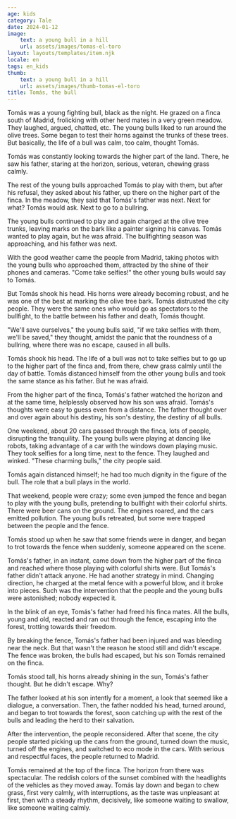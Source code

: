 ```yaml
---
age: kids
category: Tale
date: 2024-01-12
image:
    text: a young bull in a hill
    url: assets/images/tomas-el-toro
layout: layouts/templates/item.njk
locale: en
tags: en_kids
thumb:
    text: a young bull in a hill
    url: assets/images/thumb-tomas-el-toro
title: Tomás, the bull
---
```


Tomás was a young fighting bull, black as the night. He grazed on a finca south of Madrid, frolicking with other herd mates in a very green meadow. They laughed, argued, chatted, etc. The young bulls liked to run around the olive trees. Some began to test their horns against the trunks of these trees. But basically, the life of a bull was calm, too calm, thought Tomás.

Tomás was constantly looking towards the higher part of the land. There, he saw his father, staring at the horizon, serious, veteran, chewing grass calmly.

The rest of the young bulls approached Tomás to play with them, but after his refusal, they asked about his father, up there on the higher part of the finca. In the meadow, they said that Tomás's father was next. Next for what? Tomás would ask. Next to go to a bullring.

The young bulls continued to play and again charged at the olive tree trunks, leaving marks on the bark like a painter signing his canvas. Tomás wanted to play again, but he was afraid. The bullfighting season was approaching, and his father was next.

With the good weather came the people from Madrid, taking photos with the young bulls who approached them, attracted by the shine of their phones and cameras. "Come take selfies!" the other young bulls would say to Tomás.

But Tomás shook his head. His horns were already becoming robust, and he was one of the best at marking the olive tree bark. Tomás distrusted the city people. They were the same ones who would go as spectators to the bullfight, to the battle between his father and death, Tomás thought.

"We'll save ourselves," the young bulls said, "if we take selfies with them, we'll be saved," they thought, amidst the panic that the roundness of a bullring, where there was no escape, caused in all bulls.

Tomás shook his head. The life of a bull was not to take selfies but to go up to the higher part of the finca and, from there, chew grass calmly until the day of battle. Tomás distanced himself from the other young bulls and took the same stance as his father. But he was afraid.

From the higher part of the finca, Tomás's father watched the horizon and at the same time, helplessly observed how his son was afraid. Tomás's thoughts were easy to guess even from a distance. The father thought over and over again about his destiny, his son's destiny, the destiny of all bulls.

One weekend, about 20 cars passed through the finca, lots of people, disrupting the tranquility. The young bulls were playing at dancing like robots, taking advantage of a car with the windows down playing music. They took selfies for a long time, next to the fence. They laughed and winked. "These charming bulls," the city people said.

Tomás again distanced himself; he had too much dignity in the figure of the bull. The role that a bull plays in the world.

That weekend, people were crazy; some even jumped the fence and began to play with the young bulls, pretending to bullfight with their colorful shirts. There were beer cans on the ground. The engines roared, and the cars emitted pollution. The young bulls retreated, but some were trapped between the people and the fence.

Tomás stood up when he saw that some friends were in danger, and began to trot towards the fence when suddenly, someone appeared on the scene.

Tomás's father, in an instant, came down from the higher part of the finca and reached where those playing with colorful shirts were. But Tomás's father didn't attack anyone. He had another strategy in mind. Changing direction, he charged at the metal fence with a powerful blow, and it broke into pieces. Such was the intervention that the people and the young bulls were astonished; nobody expected it.

In the blink of an eye, Tomás's father had freed his finca mates. All the bulls, young and old, reacted and ran out through the fence, escaping into the forest, trotting towards their freedom.

By breaking the fence, Tomás's father had been injured and was bleeding near the neck. But that wasn't the reason he stood still and didn't escape. The fence was broken, the bulls had escaped, but his son Tomás remained on the finca.

Tomás stood tall, his horns already shining in the sun, Tomás's father thought. But he didn't escape. Why?

The father looked at his son intently for a moment, a look that seemed like a dialogue, a conversation. Then, the father nodded his head, turned around, and began to trot towards the forest, soon catching up with the rest of the bulls and leading the herd to their salvation.

After the intervention, the people reconsidered. After that scene, the city people started picking up the cans from the ground, turned down the music, turned off the engines, and switched to eco mode in the cars. With serious and respectful faces, the people returned to Madrid.

Tomás remained at the top of the finca. The horizon from there was spectacular. The reddish colors of the sunset combined with the headlights of the vehicles as they moved away. Tomás lay down and began to chew grass, first very calmly, with interruptions, as the taste was unpleasant at first, then with a steady rhythm, decisively, like someone waiting to swallow, like someone waiting calmly.